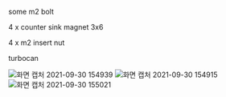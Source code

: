 some m2 bolt

4 x counter sink magnet 3x6

4 x m2 insert nut

turbocan

![화면 캡처 2021-09-30 154939](https://user-images.githubusercontent.com/16078263/135402437-c1bb9436-f45d-4e3a-bc90-b38d558b6152.png)
![화면 캡처 2021-09-30 154915](https://user-images.githubusercontent.com/16078263/135402441-170db041-36c4-472a-a0bf-64fec95b283e.png)
![화면 캡처 2021-09-30 155021](https://user-images.githubusercontent.com/16078263/135402443-0643df6e-a6b4-4ee1-8ec2-22b45022e716.png)
